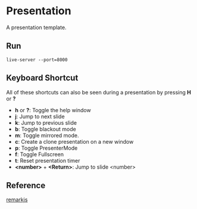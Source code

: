 # Presentation
A presentation template.

## Run
```
live-server --port=8000
```
## Keyboard Shortcut
All of these shortcuts can also be seen during a presentation by pressing **H** or **?**

* **h** or **?**: Toggle the help window
* **j**: Jump to next slide
* **k**: Jump to previous slide
* **b**: Toggle blackout mode
* **m**: Toggle mirrored mode.
* **c**: Create a clone presentation on a new window
* **p**: Toggle PresenterMode
* **f**: Toggle Fullscreen
* **t**: Reset presentation timer
* **&lt;number&gt;** + **&lt;Return&gt;**: Jump to slide &lt;number&gt;

## Reference
[remarkjs](https://github.com/gnab/remark/wiki)
